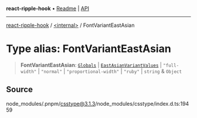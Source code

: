 **react-ripple-hook** • [Readme](../../README.md) \| [API](../../globals.md)

---

[react-ripple-hook](../../README.md) / [\<internal\>](../README.md) / FontVariantEastAsian

# Type alias: FontVariantEastAsian

> **FontVariantEastAsian**: [`Globals`](Globals.md) \| [`EastAsianVariantValues`](EastAsianVariantValues.md) \| `"full-width"` \| `"normal"` \| `"proportional-width"` \| `"ruby"` \| `string` & `Object`

## Source

node_modules/.pnpm/csstype@3.1.3/node_modules/csstype/index.d.ts:19459

